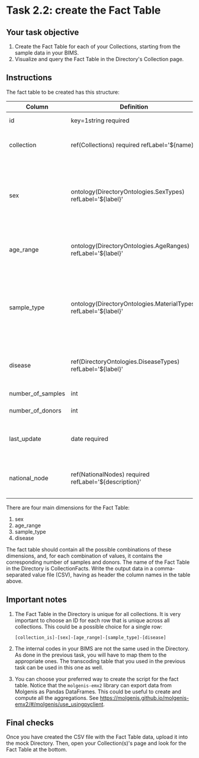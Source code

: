 # Task 2.2: create the Fact Table

## Your task objective

1. Create the Fact Table for each of your Collections, starting from the
sample data in your BIMS.
2. Visualize and query the Fact Table in the Directory's Collection page.

## Instructions

The fact table to be created has this structure:

| Column              | Definition                                                      | Label                  | Description                                                                                                                                           |
| ------------------- | ---------------------------------------------------------       | ---------------------- | ----------------------------------------------------------------------------------------------------------------------------------------------------- |
| id                  | key=1string required                                            | ID                     | Unique ID of the fact.                                                                                                                                |
| collection          | ref(Collections) required refLabel='${name}'                    | Collection ID          | ID of the collection where the fact belongs to.                                                                                                       |
| sex                 | ontology(DirectoryOntologies.SexTypes) refLabel='${label}'      | Sex                    | The sex of the individuals in the fact. Can be one of the following values: Male, Female, Unknown, Undifferentiated, Not applicable.                  |
| age_range           | ontology(DirectoryOntologies.AgeRanges) refLabel='${label}'     | Age Range              | Age range of the sample donors at time of sample donation.                                                                                            |
| sample_type         | ontology(DirectoryOntologies.MaterialTypes) refLabel='${label}' | Sample Type            | The biospecimen saved from a biological entity for propagation e.g. testing, diagnostics, treatment or research purposes.                             |
| disease             | ref(DirectoryOntologies.DiseaseTypes) refLabel='${label}'       | Disease                | The disease or disease category of main interest in the fact, if any.                                                                                 |
| number_of_samples   | int                                                             | NumberOfSamples        | Number of samples.                                                                                                                                    |
| number_of_donors    | int                                                             | NumberOfDonors         | Number of donors.                                                                                                                                     |
| last_update         | date required                                                   | Date of Last Update    | The date the fact information was last updated in the source system.                                                                                  |
| national_node       | ref(NationalNodes) required refLabel='${description}'           | National Node          | The collection this fact belongs to originates from this national node.                                                                               |


There are four main dimensions for the Fact Table:
 1. sex
 2. age_range
 3. sample_type
 4. disease

The fact table should contain all the possible combinations of these dimensions,
and, for each combination of values, it contains the corresponding number of
samples and donors. The name of the Fact Table in the Directory is
CollectionFacts. Write the output data in a comma-separated value file (CSV), having
as header the column names in the table above.

## Important notes
1. The Fact Table in the Directory is unique for all collections. It is very important
   to choose an ID for each row that is unique across all collections. This could be
   a possible choice for a single row:

       [collection_is]-[sex]-[age_range]-[sample_type]-[disease]

1. The internal codes in your BIMS are not the same used in the Directory. As
   done in the previous task, you will have to map them to the appropriate ones.
   The transcoding table that you used in the previous task
   can be used in this one as well.

3. You can choose your preferred way to create the script for the fact table.
   Notice that the `molgenis-emx2` library can export data from Molgenis as
   Pandas DataFrames. This could be useful to create and compute all the
   aggregations. See <https://molgenis.github.io/molgenis-emx2/#/molgenis/use_usingpyclient>.

## Final checks

Once you have created the CSV file with the Fact Table data, upload it into the
mock Directory. Then, open your Collection(s)'s page and look for the Fact Table at
the bottom.
